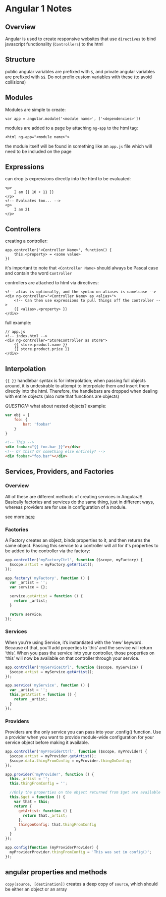 # Angular 1 Notes

## Overview
Angular is used to create responsive websites that use `directives` to bind javascript functionality (`Controllers`) to the html

## Structure
public angular variables are prefixed with `$`, and private angular variables are prefixed with `$$`. Do not prefix custom variables with these (to avoid collisions)

## Modules
Modules are simple to create:

`var app = angular.module('<module name>', ['<dependencies>'])`

modules are added to a page by attaching `ng-app` to the html tag:

`<html ng-app="<module name>">`

the module itself will be found in something like an `app.js` file which will need to be included on the page

## Expressions
can drop js expressions directly into the html to be evaluated:

```
<p>
    I am {{ 10 + 11 }}
</p>
<!-- Evaluates too... -->
<p>
    I am 21
</p>
```

## Controllers
creating a controller:

```
app.controller('<Controller Name>', function() {
    this.<property> = <some value>
})
```

it's important to note that `<Controller Name>` should always be Pascal case and contain the word `Controller`

controllers are attached to html via directives:

```
<!-- alias is optionally, and the syntax on aliases is camelcase -->
<div ng-controller="<Controller Name> as <alias>">
    <!-- Can then use expressions to pull things off the controller -->
    {{ <alias>.<property> }}
</div>
```

full example:
```
// app.js
<!-- index.html -->
<div ng-controller="StoreController as store">
    {{ store.product.name }}
    {{ store.product.price }}
</div>
```

## Interpolation
`{{ }}` handlebar syntax is for interpolation; when passing full objects around, it is undesirable to attempt to interpolate them and insert them directly into the html. Therefore, the handlebars are dropped when dealing with entire objects (also note that functions are objects)

*QUESTION:* what about nested objects? example:
```js
var obj = {
    foo: {
        bar: 'foobar'
    }
}
```

```html
<!-- This -->
<div foobar="{{ foo.bar }}"></div>
<!-- Or this? Or something else entirely? -->
<div foobar="foo.bar"></div>
```

## Services, Providers, and Factories

### Overview

All of these are different methods of creating services in AngularJS. Basically factories and services do the same thing, just in different ways, whereas providers are for use in configuration of a module.

see more [here](https://tylermcginnis.com/angularjs-factory-vs-service-vs-provider/)

### Factories

A Factory creates an object, binds properties to it, and then returns the same object. Passing this service to a controller will all for it's properties to be added to the controller via the factory:

```js
app.controller('myFactoryCtrl', function ($scope, myFactory) {
  $scope.artist = myFactory.getArtist();
});

app.factory('myFactory', function () {
  var _artist = '';
  var service = {};

  service.getArtist = function () {
    return _artist;
  }

  return service;
});
```

### Services

When you’re using Service, it’s instantiated with the ‘new’ keyword. Because of that, you’ll add properties to ‘this’ and the service will return ‘this’. When you pass the service into your controller, those properties on ‘this’ will now be available on that controller through your service.

```js
app.controller('myServiceCtrl', function ($scope, myService) {
  $scope.artist = myService.getArtist();
});

app.service('myService', function () {
  var _artist = '';
  this.getArtist = function () {
    return _artist;
  }
});
```

### Providers

Providers are the only service you can pass into your .config() function. Use a provider when you want to provide module-wide configuration for your service object before making it available.

```js
app.controller('myProviderCtrl', function ($scope, myProvider) {
  $scope.artist = myProvider.getArtist();
  $scope.data.thingFromConfig = myProvider.thingOnConfig;
});

app.provider('myProvider', function () {
  this._artist = '';
  this.thingFromConfig = '';

  //Only the properties on the object returned from $get are available in the controller.
  this.$get = function () {
    var that = this;
    return {
      getArtist: function () {
        return that._artist;
      },
      thingonConfig: that.thingFromConfig
    }
  }
});

app.config(function (myProviderProvider) {
  myProviderProvider.thingFromConfig = 'This was set in config()';
});
```

## angular properties and methods

`copy(source, [destination])` creates a deep copy of `source`, which should be either an object or an array